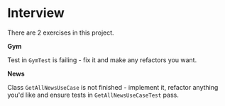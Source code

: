 # Interview

There are 2 exercises in this project.

**Gym**

Test in `GymTest` is failing - fix it and make any refactors you want.

**News**

Class `GetAllNewsUseCase` is not finished - implement it, refactor anything you'd like and ensure tests in `GetAllNewsUseCaseTest` pass.